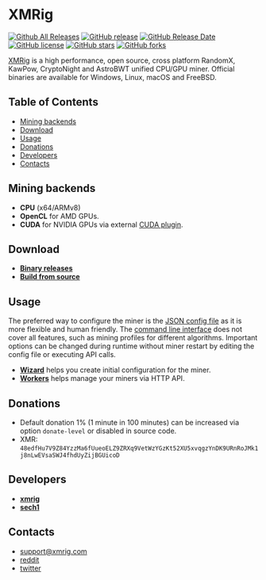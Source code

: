 # XMRig

[![Github All Releases](https://img.shields.io/github/downloads/xmrig/xmrig/total.svg)](../../releases)
[![GitHub release](https://img.shields.io/github/release/xmrig/xmrig/all.svg)](../../releases/latest)
[![GitHub Release Date](https://img.shields.io/github/release-date/xmrig/xmrig.svg)](../../releases/latest)
[![GitHub license](https://img.shields.io/github/license/xmrig/xmrig.svg)](./LICENSE)
[![GitHub stars](https://img.shields.io/github/stars/xmrig/xmrig.svg)](../../stargazers)
[![GitHub forks](https://img.shields.io/github/forks/xmrig/xmrig.svg)](../../network)

[XMRig]((../../)) is a high performance, open source, cross platform RandomX, KawPow, CryptoNight and AstroBWT unified CPU/GPU miner. Official binaries are available for Windows, Linux, macOS and FreeBSD.

## Table of Contents

 - [Mining backends](#mining-backends)
 - [Download](#download)
 - [Usage](#usage)
 - [Donations](#donations)
 - [Developers](#developers)
 - [Contacts](#contacts)

## Mining backends
- **CPU** (x64/ARMv8)
- **OpenCL** for AMD GPUs.
- **CUDA** for NVIDIA GPUs via external [CUDA plugin](../../../xmrig-cuda).

## Download
* **[Binary releases](../../releases)**
* **[Build from source](https://xmrig.com/docs/miner/build)**

## Usage
The preferred way to configure the miner is the [JSON config file](src/config.json) as it is more flexible and human friendly. The [command line interface](https://xmrig.com/docs/miner/command-line-options) does not cover all features, such as mining profiles for different algorithms. Important options can be changed during runtime without miner restart by editing the config file or executing API calls.

* **[Wizard](https://xmrig.com/wizard)** helps you create initial configuration for the miner.
* **[Workers](http://workers.xmrig.info)** helps manage your miners via HTTP API.

## Donations
* Default donation 1% (1 minute in 100 minutes) can be increased via option `donate-level` or disabled in source code.
* XMR: `48edfHu7V9Z84YzzMa6fUueoELZ9ZRXq9VetWzYGzKt52XU5xvqgzYnDK9URnRoJMk1j8nLwEVsaSWJ4fhdUyZijBGUicoD`

## Developers
* **[xmrig](https://github.com/xmrig)**
* **[sech1](https://github.com/SChernykh)**

## Contacts
* support@xmrig.com
* [reddit](https://www.reddit.com/user/XMRig/)
* [twitter](https://twitter.com/xmrig_dev)
